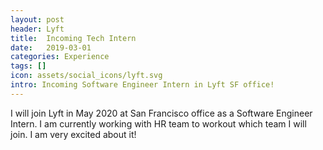 ```yaml
---
layout: post
header: Lyft
title:  Incoming Tech Intern
date:   2019-03-01
categories: Experience
tags: []
icon: assets/social_icons/lyft.svg
intro: Incoming Software Engineer Intern in Lyft SF office! 
---
```


I will join Lyft in May 2020 at San Francisco office as a Software Engineer Intern. I am currently working with HR team to workout which team I will join. I am very excited about it!
